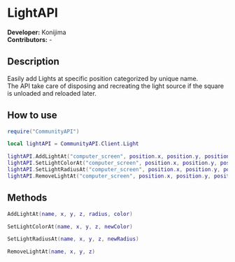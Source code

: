 # LightAPI
**Developer:** Konijima  
**Contributors:**  -

## Description
Easily add Lights at specific position categorized by unique name.  
The API take care of disposing and recreating the light source if the square is unloaded and reloaded later.  

## How to use
```lua
require("CommunityAPI")

local lightAPI = CommunityAPI.Client.Light

lightAPI.AddLightAt("computer_screen", position.x, position.y, position.z, 2, { r=0.20, g=0.30, b=0.20 })
lightAPI.SetLightColorAt("computer_screen", position.x, position.y, position.z, { r=0.20, g=0.30, b=0.20 })
lightAPI.SetLightRadiusAt("computer_screen", position.x, position.y, position.z, 2)
lightAPI.RemoveLightAt("computer_screen", position.x, position.y, position.z)
```

## Methods

```lua
AddLightAt(name, x, y, z, radius, color)
```

```lua
SetLightColorAt(name, x, y, z, newColor)
```

```lua
SetLightRadiusAt(name, x, y, z, newRadius)
```

```lua
RemoveLightAt(name, x, y, z)
```

